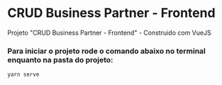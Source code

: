 # CRUD Business Partner - Frontend
Projeto "CRUD Business Partner - Frontend" - Construido com VueJS

### Para iniciar o projeto rode o comando abaixo no terminal enquanto na pasta do projeto:
```
yarn serve
```
